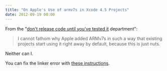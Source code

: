 ```yaml
---
title: "On Apple's Use of armv7s in Xcode 4.5 Projects"
date: 2012-09-19 00:00
---
```


<p>From the "<a href="http://wanderingcoder.net/2012/09/16/no-armv7s-til-tested/">don't release code until you've tested it</a> department":</p>

<blockquote>
  <p>I cannot fathom why Apple added ARMv7s in such a way that existing projects start using it right away by default, because this is just nuts.</p>

</blockquote>

<p>Neither can I. </p>

<p>You can fix the linker error with <a href="http://ashfurrow.com/fix-ios-6-sdk-linker-error">these instructions</a>.</p>

<!-- more -->

